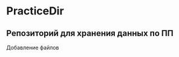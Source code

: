 # PracticeDir
Репозиторий для хранения данных по ПП
-------------------------------------
Добавление файлов
